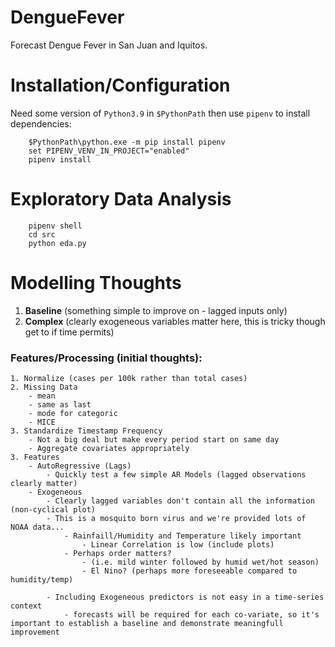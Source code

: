 # DengueFever
Forecast Dengue Fever in San Juan and Iquitos.

# Installation/Configuration
Need some version of `Python3.9` in `$PythonPath` then use `pipenv` to install dependencies:
```
    $PythonPath\python.exe -m pip install pipenv
    set PIPENV_VENV_IN_PROJECT="enabled"
    pipenv install
```


# Exploratory Data Analysis
```
    pipenv shell
    cd src
    python eda.py
```


# Modelling Thoughts

1. **Baseline** (something simple to improve on - lagged inputs only)
2. **Complex** (clearly exogeneous variables matter here, this is tricky though get to if time permits)

### Features/Processing (initial thoughts):
    1. Normalize (cases per 100k rather than total cases)
    2. Missing Data
        - mean
        - same as last
        - mode for categoric
        - MICE
    3. Standardize Timestamp Frequency
        - Not a big deal but make every period start on same day
        - Aggregate covariates appropriately
    3. Features
        - AutoRegressive (Lags)
            - Quickly test a few simple AR Models (lagged observations clearly matter)
        - Exogeneous
            - Clearly lagged variables don't contain all the information (non-cyclical plot)
            - This is a mosquito born virus and we're provided lots of NOAA data... 
                - Rainfaill/Humidity and Temperature likely important
                    - Linear Correlation is low (include plots)
                - Perhaps order matters?
                    - (i.e. mild winter followed by humid wet/hot season)
                    - El Nino? (perhaps more foreseeable compared to humidity/temp)

            - Including Exogeneous predictors is not easy in a time-series context
                - forecasts will be required for each co-variate, so it's important to establish a baseline and demonstrate meaningfull improvement


